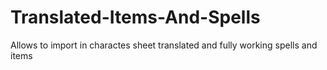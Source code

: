 # Translated-Items-And-Spells
Allows to import in charactes sheet translated and fully working spells and items
